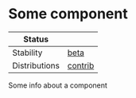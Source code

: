 # Some component

<!-- status autogenerated section -->
| Status        |           |
| ------------- |-----------|
| Stability     | [beta]  |
| Distributions | [contrib] |

[beta]: https://github.com/open-telemetry/opentelemetry-collector#beta
[contrib]: https://github.com/open-telemetry/opentelemetry-collector-releases/tree/main/distributions/otelcol-contrib
<!-- end autogenerated section -->

Some info about a component
